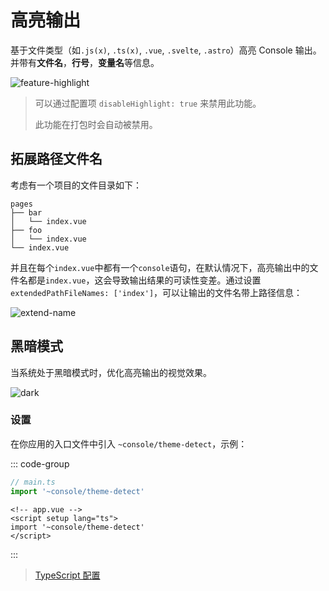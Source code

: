 # 高亮输出

基于文件类型（如`.js(x)`, `.ts(x)`, `.vue`, `.svelte`, `.astro`）高亮 Console 输出。并带有**文件名**，**行号**，**变量名**等信息。

![feature-highlight](/features/highlight.png)

> 可以通过配置项 `disableHighlight: true` 来禁用此功能。
>
> 此功能在打包时会自动被禁用。

## 拓展路径文件名

考虑有一个项目的文件目录如下：

```
pages
├── bar
│   └── index.vue
├── foo
│   └── index.vue
└── index.vue
```

并且在每个`index.vue`中都有一个`console`语句，在默认情况下，高亮输出中的文件名都是`index.vue`，这会导致输出结果的可读性变差。通过设置`extendedPathFileNames: ['index']`，可以让输出的文件名带上路径信息：

![extend-name](/features/extend-name.png)

## 黑暗模式

当系统处于黑暗模式时，优化高亮输出的视觉效果。

![dark](/features/highlight-dark.png)

### 设置

在你应用的入口文件中引入 `~console/theme-detect`，示例：

::: code-group

```ts [Vite]
// main.ts
import '~console/theme-detect'
```

```vue [Nuxt]
<!-- app.vue -->
<script setup lang="ts">
import '~console/theme-detect'
</script>
```

:::

> [TypeScript 配置](/zh-CN/guide/configurations.html#typescript)

